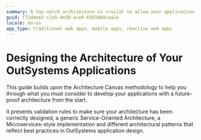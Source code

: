 ```yaml
---
summary: A top-notch architecture is crucial to allow your applications to grow and adapt to your OutSystems business requirements as they evolve, with minimal impacts.
guid: f71daee2-c2a5-4e58-ace9-6501bb9caa2e
locale: en-us
app_type: traditional web apps, mobile apps, reactive web apps
---
```


# Designing the Architecture of Your OutSystems Applications

This guide builds upon the Architecture Canvas methodology to help you through what you must consider to develop your applications with a future-proof architecture from the start.

It presents validation rules to make sure your architecture has been correctly designed, a generic Service-Oriented Architecture, a Microservices-style implementation and different architectural patterns that reflect best practices in OutSystems application design.
